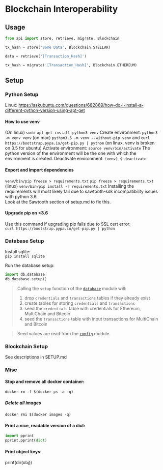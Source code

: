 # Blockchain Interoperability

## Usage

```python
from api import store, retrieve, migrate, Blockchain

tx_hash = store('Some Data', Blockchain.STELLAR)    

data = retrieve('[Transaction_Hash]')    

tx_hash = migrate('[Transaction_Hash]', Blockchain.ETHEREUM)
```


## Setup

### Python Setup
Linux: https://askubuntu.com/questions/682869/how-do-i-install-a-different-python-version-using-apt-get

#### How to use venv
(On linux)
`sudo apt-get install python3-venv`
Create environment:
`python3 -m venv venv` (on mac)
`python3.5 -m venv --without-pip venv` and `curl https://bootstrap.pypa.io/get-pip.py | python` (on linux, venv is broken on 3.5 for ubuntu)
Activate environment:
`source venv/bin/activate`
The python version of the environment will be the one with which the environment is created.
Deactivate environment:
`(venv) $ deactivate`
  
#### Export and import dependencies
`venv/bin/pip freeze > requirements.txt`
`pip freeze > requirements.txt` (linux)
`venv/bin/pip install -r requirements.txt`
Installing the requirements will most likely fail due to sawtooth-sdk incompatibility issues with python 3.6.      
Look at the Sawtooth section of setup.md to fix this.

#### Upgrade pip on <3.6
Use this command if upgrading pip fails due to SSL cert error:    
`curl https://bootstrap.pypa.io/get-pip.py | python`

### Database Setup
Install sqlite:    
`pip install sqlite`

Run the database setup:

```python
import db.database
db.database.setup()
```

> Calling the `setup` function of the [`database`](database.py) module will:
>
> 1. drop `credentials` and `transactions` tables if they already exist
> 2. create tables for storing `credentials` and `transactions`
> 3. seed the `credentials` table with credentials for Ethereum, MultiChain and Bitcoin
> 4. seed the `transactions` table with input transactions for MultiChain and Bitcoin

> Seed values are read from the [`config`](config.py) module.

### Blockchain Setup
See descriptions in SETUP.md



### Misc 
#### Stop and remove all docker container: 
`docker rm -f $(docker ps -a -q)`
##### Delete all images
`docker rmi $(docker images -q)`


#### Print a nice, readable version of a dict:     
```python
import pprint
pprint.pprint(dict)
```

#### Print object keys: 
print(dir(obj))
